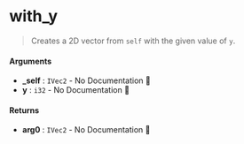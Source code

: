 # with\_y

>  Creates a 2D vector from `self` with the given value of `y`.

#### Arguments

- **\_self** : `IVec2` \- No Documentation 🚧
- **y** : `i32` \- No Documentation 🚧

#### Returns

- **arg0** : `IVec2` \- No Documentation 🚧